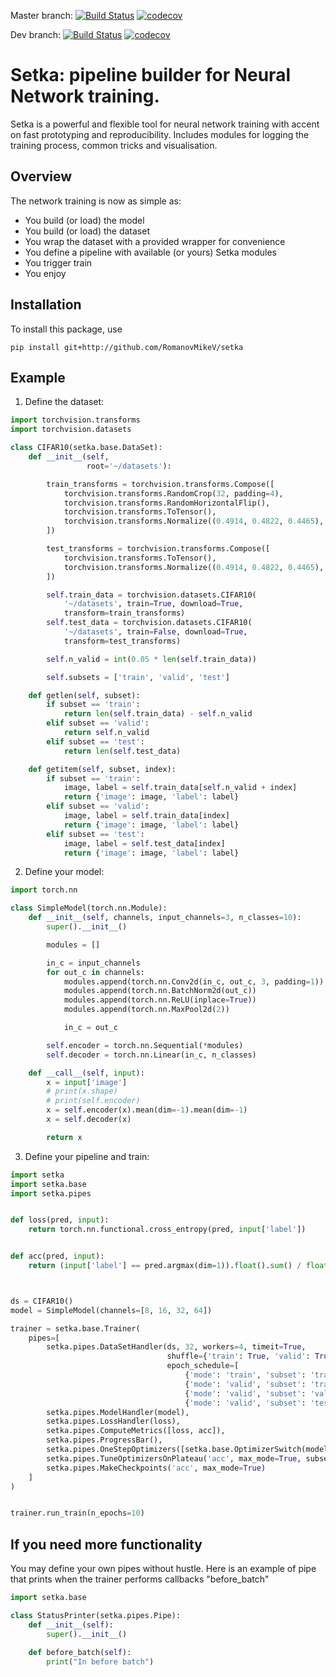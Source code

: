 Master branch:
[![Build Status](https://travis-ci.com/RomanovMikeV/setka.svg?branch=master)](https://travis-ci.com/RomanovMikeV/setka)
[![codecov](https://codecov.io/gh/RomanovMikeV/setka/branch/master/graph/badge.svg)](https://codecov.io/gh/RomanovMikeV/setka)

Dev branch:
[![Build Status](https://travis-ci.com/RomanovMikeV/setka.svg?branch=dev)](https://travis-ci.com/RomanovMikeV/setka)
[![codecov](https://codecov.io/gh/RomanovMikeV/setka/branch/dev/graph/badge.svg)](https://codecov.io/gh/RomanovMikeV/setka)

# Setka: pipeline builder for Neural Network training.

Setka is a powerful and flexible tool for neural network training
with accent on fast prototyping and reproducibility. Includes
modules for logging the training process, common tricks
and visualisation.

## Overview

The network training is now as simple as:

* You build (or load) the model
* You build (or load) the dataset
* You wrap the dataset with a provided wrapper for convenience
* You define a pipeline with available (or yours) Setka modules
* You trigger train
* You enjoy

## Installation

To install this package, use
```
pip install git+http://github.com/RomanovMikeV/setka
```

## Example

1) Define the dataset:
```python
import torchvision.transforms
import torchvision.datasets

class CIFAR10(setka.base.DataSet):
    def __init__(self,
                 root='~/datasets'):

        train_transforms = torchvision.transforms.Compose([
            torchvision.transforms.RandomCrop(32, padding=4),
            torchvision.transforms.RandomHorizontalFlip(),
            torchvision.transforms.ToTensor(),
            torchvision.transforms.Normalize((0.4914, 0.4822, 0.4465), (0.2023, 0.1994, 0.2010)),
        ])

        test_transforms = torchvision.transforms.Compose([
            torchvision.transforms.ToTensor(),
            torchvision.transforms.Normalize((0.4914, 0.4822, 0.4465), (0.2023, 0.1994, 0.2010)),
        ])

        self.train_data = torchvision.datasets.CIFAR10(
            '~/datasets', train=True, download=True,
            transform=train_transforms)
        self.test_data = torchvision.datasets.CIFAR10(
            '~/datasets', train=False, download=True,
            transform=test_transforms)

        self.n_valid = int(0.05 * len(self.train_data))

        self.subsets = ['train', 'valid', 'test']

    def getlen(self, subset):
        if subset == 'train':
            return len(self.train_data) - self.n_valid
        elif subset == 'valid':
            return self.n_valid
        elif subset == 'test':
            return len(self.test_data)

    def getitem(self, subset, index):
        if subset == 'train':
            image, label = self.train_data[self.n_valid + index]
            return {'image': image, 'label': label}
        elif subset == 'valid':
            image, label = self.train_data[index]
            return {'image': image, 'label': label}
        elif subset == 'test':
            image, label = self.test_data[index]
            return {'image': image, 'label': label}

```
2) Define your model:
```python
import torch.nn

class SimpleModel(torch.nn.Module):
    def __init__(self, channels, input_channels=3, n_classes=10):
        super().__init__()

        modules = []

        in_c = input_channels
        for out_c in channels:
            modules.append(torch.nn.Conv2d(in_c, out_c, 3, padding=1))
            modules.append(torch.nn.BatchNorm2d(out_c))
            modules.append(torch.nn.ReLU(inplace=True))
            modules.append(torch.nn.MaxPool2d(2))

            in_c = out_c

        self.encoder = torch.nn.Sequential(*modules)
        self.decoder = torch.nn.Linear(in_c, n_classes)

    def __call__(self, input):
        x = input['image']
        # print(x.shape)
        # print(self.encoder)
        x = self.encoder(x).mean(dim=-1).mean(dim=-1)
        x = self.decoder(x)

        return x
```

3) Define your pipeline and train:
```python
import setka
import setka.base
import setka.pipes


def loss(pred, input):
    return torch.nn.functional.cross_entropy(pred, input['label'])


def acc(pred, input):
    return (input['label'] == pred.argmax(dim=1)).float().sum() / float(pred.size(0))



ds = CIFAR10()
model = SimpleModel(channels=[8, 16, 32, 64])

trainer = setka.base.Trainer(
    pipes=[
        setka.pipes.DataSetHandler(ds, 32, workers=4, timeit=True,
                                   shuffle={'train': True, 'valid': True, 'test': False},
                                   epoch_schedule=[
                                       {'mode': 'train', 'subset': 'train'},
                                       {'mode': 'valid', 'subset': 'train', 'n_iterations': 100},
                                       {'mode': 'valid', 'subset': 'valid'},
                                       {'mode': 'valid', 'subset': 'test'}]),
        setka.pipes.ModelHandler(model),
        setka.pipes.LossHandler(loss),
        setka.pipes.ComputeMetrics([loss, acc]),
        setka.pipes.ProgressBar(),
        setka.pipes.OneStepOptimizers([setka.base.OptimizerSwitch(model, torch.optim.Adam, lr=3.0e-2)]),
        setka.pipes.TuneOptimizersOnPlateau('acc', max_mode=True, subset='valid', lr_factor=0.3, reset_optimizer=True),
        setka.pipes.MakeCheckpoints('acc', max_mode=True)
    ]
)


trainer.run_train(n_epochs=10)
```


## If you need more functionality

You may define your own pipes without hustle. Here is an
example of pipe that prints when the trainer performs callbacks 
"before_batch"

```python
import setka.base

class StatusPrinter(setka.pipes.Pipe):
    def __init__(self):
        super().__init__()
    
    def before_batch(self):
        print("In before batch")
```

